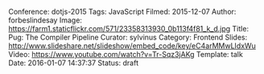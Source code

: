 Conference: dotjs-2015
Tags: JavaScript
Filmed: 2015-12-07
Author: forbeslindesay
Image: https://farm1.staticflickr.com/571/23358313930_0b113f4f81_k_d.jpg
Title: Pug: The Compiler Pipeline
Curator: sylvinus
Category: Frontend
Slides: http://www.slideshare.net/slideshow/embed_code/key/eC4arMMwLIdxWu
Video: https://www.youtube.com/watch?v=Tr-Sqz3jAKg
Template: talk
Date: 2016-01-07 14:37:37
Status: draft